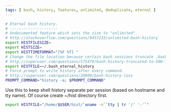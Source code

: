 ```yaml
---
tags: [ bash, history, features, unlimited, deduplicate, eternal ]
---
```


```bash
# Eternal bash history.
# ---------------------
# Undocumented feature which sets the size to "unlimited".
# http://stackoverflow.com/questions/9457233/unlimited-bash-history
export HISTFILESIZE=
export HISTSIZE=
export HISTTIMEFORMAT="[%F %T] "
# Change the file location because certain bash sessions truncate .bash_history file upon close.
# http://superuser.com/questions/575479/bash-history-truncated-to-500-lines-on-each-login
export HISTFILE=~/.bash_eternal_history
# Force prompt to write history after every command.
# http://superuser.com/questions/20900/bash-history-loss
PROMPT_COMMAND="history -a; $PROMPT_COMMAND"
```

Use this to keep shell history separate per session (based on hostname and tty
name). Of course create ~/hist directory first.

```bash
export HISTFILE="/home/$USER/hist/`uname -n``tty | tr '/' '-'`"
```


